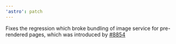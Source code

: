 ```yaml
---
'astro': patch
---
```


Fixes the regression which broke bundling of image service for pre-rendered pages, which was introduced by [#8854](https://github.com/withastro/astro/pull/8854)

